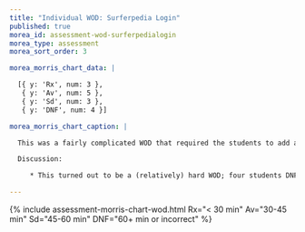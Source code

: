 ```yaml
---
title: "Individual WOD: Surferpedia Login"
published: true
morea_id: assessment-wod-surferpedialogin
morea_type: assessment
morea_sort_order: 3

morea_morris_chart_data: |

  [{ y: 'Rx', num: 3 },
   { y: 'Av', num: 5 },
   { y: 'Sd', num: 3 },
   { y: 'DNF', num: 4 }]

morea_morris_chart_caption: |

  This was a fairly complicated WOD that required the students to add authorization and authentication to their Surferpedia system.  It required changes to around 14 files and about 300 added lines of code.

  Discussion:

     * This turned out to be a (relatively) hard WOD; four students DNF'd.

---
```


{%  include assessment-morris-chart-wod.html Rx="< 30 min" Av="30-45 min" Sd="45-60 min" DNF="60+ min or incorrect"  %}


